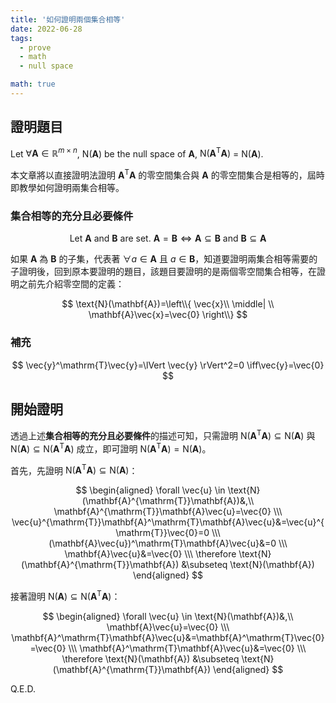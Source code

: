 ```yaml
---
title: '如何證明兩個集合相等'
date: 2022-06-28
tags:
  - prove
  - math
  - null space

math: true
---
```


## 證明題目
Let $\forall \mathbf{A} \in \mathbb{R}^{m\times n}$, $\text{N}(\mathbf{A})$ be the null space of $\mathbf{A}$, $\text{N}(\mathbf{A}^{\mathrm{T}} \mathbf{A})$ = $\text{N}(\mathbf{A})$.  

本文章將以直接證明法證明 $\mathbf{A}^{\mathrm{T}} \mathbf{A}$ 的零空間集合與 $\mathbf{A}$ 的零空間集合是相等的，屆時即教學如何證明兩集合相等。

### 集合相等的充分且必要條件

$$
\text{Let }\mathbf{A} \text{ and } \mathbf{B} \text{ are set. } \mathbf{A} = \mathbf{B}  \iff  \mathbf{A} \subseteq \mathbf{B} \text{ and } \mathbf{B} \subseteq \mathbf{A}
$$

如果 $\mathbf{A}$ 為 $\mathbf{B}$ 的子集，代表著 $\forall a \in \mathbf{A}$ 且 $a \in \mathbf{B}$，知道要證明兩集合相等需要的子證明後，回到原本要證明的題目，該題目要證明的是兩個零空間集合相等，在證明之前先介紹零空間的定義：

$$
\text{N}(\mathbf{A})=\left\\{ \vec{x}\\  \middle| \\ \mathbf{A}\vec{x}=\vec{0} \right\\}
$$

### 補充

$$
\vec{y}^\mathrm{T}\vec{y}=\lVert \vec{y} \rVert^2=0 \iff\vec{y}=\vec{0}
$$

## 開始證明
透過上述**集合相等的充分且必要條件**的描述可知，只需證明 $\text{N}(\mathbf{A}^{\mathrm{T}}\mathbf{A}) \subseteq \text{N}(\mathbf{A})$ 與 $\text{N}(\mathbf{A}) \subseteq \text{N}(\mathbf{A}^{\mathrm{T}}\mathbf{A})$ 成立，即可證明 $\text{N}(\mathbf{A}^{\mathrm{T}} \mathbf{A}) = \text{N}(\mathbf{A})$。 

首先，先證明 $\text{N}(\mathbf{A}^{\mathrm{T}}\mathbf{A}) \subseteq \text{N}(\mathbf{A})$：

$$
\begin{aligned}
  \forall \vec{u} \in \text{N}(\mathbf{A}^{\mathrm{T}}\mathbf{A})&,\\ \mathbf{A}^{\mathrm{T}}\mathbf{A}\vec{u}=\vec{0} \\\
  \vec{u}^{\mathrm{T}}\mathbf{A}^\mathrm{T}\mathbf{A}\vec{u}&=\vec{u}^{\mathrm{T}}\vec{0}=0 \\\
  (\mathbf{A}\vec{u})^\mathrm{T}\mathbf{A}\vec{u}&=0 \\\
  \mathbf{A}\vec{u}&=\vec{0} \\\
  \therefore \text{N}(\mathbf{A}^{\mathrm{T}}\mathbf{A}) &\subseteq \text{N}(\mathbf{A})
\end{aligned}
$$

接著證明 $\text{N}(\mathbf{A}) \subseteq \text{N}(\mathbf{A}^{\mathrm{T}}\mathbf{A})$：

$$
\begin{aligned}
  \forall \vec{u} \in \text{N}(\mathbf{A})&,\\ \mathbf{A}\vec{u}=\vec{0} \\\
  \mathbf{A}^\mathrm{T}\mathbf{A}\vec{u}&=\mathbf{A}^\mathrm{T}\vec{0}=\vec{0} \\\
  \mathbf{A}^\mathrm{T}\mathbf{A}\vec{u}&=\vec{0} \\\
  \therefore \text{N}(\mathbf{A}) &\subseteq \text{N}(\mathbf{A}^{\mathrm{T}}\mathbf{A})
\end{aligned}
$$

Q.E.D.
